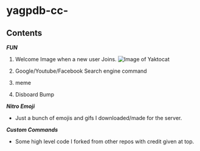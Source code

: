 # yagpdb-cc-
<h2/><b/>Contents </b></h2>

<b/><i/>FUN</i> </b>
1) Welcome Image when a new user Joins. 
![Image of Yaktocat](https://cdn.discordapp.com/attachments/755600572215722035/802900481197604884/unknown.png)



2) Google/Youtube/Facebook Search engine command
3) meme
4) Disboard Bump </n>

<b/> <i/>Nitro Emoji</i></b>

 - Just a bunch of emojis and gifs I downloaded/made for the server.
 
<b/> <i/>Custom Commands</i> </b>
  
 - Some high level code I forked from other repos with credit given at top. 





